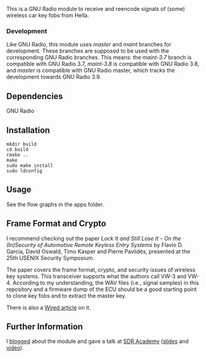 This is a GNU Radio module to receive and reencode signals of (some) wireless car key fobs from Hella.


### Development

Like GNU Radio, this module uses *master* and *maint* branches for development.
These branches are supposed to be used with the corresponding GNU Radio
branches. This means: the *maint-3.7* branch is compatible with GNU Radio 3.7,
*maint-3.8* is compatible with GNU Radio 3.8, and *master* is compatible with
GNU Radio master, which tracks the development towards GNU Radio 3.9.


## Dependencies

GNU Radio


## Installation

```
mkdir build
cd build
cmake ..
make
sudo make install
sudo ldconfig
```

## Usage

See the flow graphs in the apps folder.


## Frame Format and Crypto

I recommend checking out the paper *Lock It and Still Lose It &ndash; On the
(In)Security of Automotive Remote Keyless Entry Systems* by Flavio D. Garcia,
David Oswald, Timo Kasper and Pierre Pavlidès, presented at the 25th USENIX
Security Symposium.

The paper covers the frame format, crypto, and security issues of wireless key
systems. This transceiver supports what the authors call VW-3 and VW-4.
According to my understanding, the WAV files (i.e., signal samples) in this
repository and a firmware dump of the ECU should be a good starting point to
clone key fobs and to extract the master key.

There is also a [Wired
article](https://www.wired.com/2016/08/oh-good-new-hack-can-unlock-100-million-volkswagens/)
on it.


## Further Information

I [blogged](https://www.bastibl.net/gr-keyfob/) about the module and gave a talk
at [SDR Academy](http://www.sdra-2015.de/)
([slides](https://fleark.de/keyfob.pdf) and
[video](https://www.youtube.com/watch?v=EkRZiFSoSZk)).

